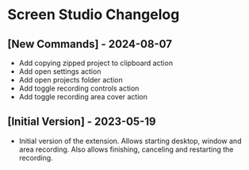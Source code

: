 # Screen Studio Changelog

## [New Commands] - 2024-08-07

- Add copying zipped project to clipboard action
- Add open settings action
- Add open projects folder action
- Add toggle recording controls action
- Add toggle recording area cover action

## [Initial Version] - 2023-05-19

- Initial version of the extension. Allows starting desktop, window and area recording. Also allows finishing, canceling and restarting the recording.
